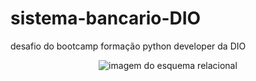 # sistema-bancario-DIO
desafio do bootcamp formação python developer da DIO

<p align="center">
  <img alt="imagem do esquema relacional" src="Trilha Python.png">
</p>
